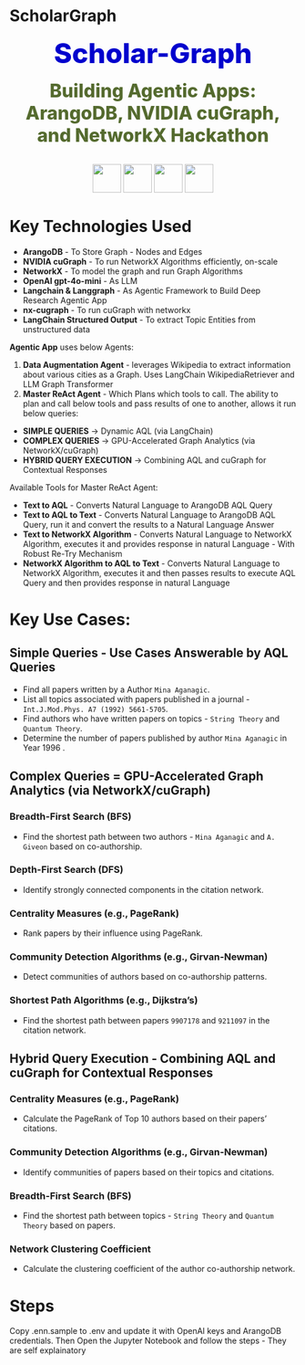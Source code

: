 # ScholarGraph

<div style="color:mediumblue;font-weight:800;font-size:48px; text-align:center">
Scholar-Graph
</div>
</br>
<div style="color:darkolivegreen;font-weight:800;font-size:32px; text-align:center">
    Building Agentic Apps: ArangoDB, NVIDIA cuGraph, and NetworkX Hackathon
</div>
<br>

<p align="center">
    <img src="https://arangodb.com/wp-content/uploads/2016/05/ArangoDB_logo_avocado_@1.png" style="height: 50px;">
    <img src="https://www.nvidia.com/content/dam/en-zz/Solutions/about-nvidia/logo-and-brand/02-nvidia-logo-color-grn-500x200-4c25-p@2x.png" style="height: 50px;">
    <img src="https://rapids.ai/images/RAPIDS-logo.png" style="height: 50px;">
    <img src="https://avatars.githubusercontent.com/u/388785?s=200&v=4" style="height: 50px;">
</p>



# Key Technologies Used

- **ArangoDB** - To Store Graph - Nodes and Edges
- **NVIDIA cuGraph** - To run NetworkX Algorithms efficiently, on-scale
- **NetworkX** - To model the graph and run Graph Algorithms
- **OpenAI gpt-4o-mini** - As LLM
- **Langchain & Langgraph** - As Agentic Framework to Build Deep Research Agentic App
- **nx-cugraph** - To run cuGraph with networkx
- **LangChain Structured Output** - To extract Topic Entities from unstructured data

**Agentic App** uses below Agents:

1. **Data Augmentation Agent** - leverages Wikipedia to extract information about various cities as a Graph. Uses LangChain WikipediaRetriever and LLM Graph Transformer
2. **Master ReAct Agent** - Which Plans which tools to call. The ability to plan and call below tools and pass results of one to another, allows it run below queries:

* **SIMPLE QUERIES** → Dynamic AQL (via LangChain)
* **COMPLEX QUERIES** → GPU-Accelerated Graph Analytics (via NetworkX/cuGraph)
* **HYBRID QUERY EXECUTION** → Combining AQL and cuGraph for Contextual Responses

Available Tools for Master ReAct Agent:

- **Text to AQL** - Converts Natural Language to ArangoDB AQL Query
- **Text to AQL to Text** - Converts Natural Language to ArangoDB AQL Query, run it and convert the results to a Natural Language Answer
- **Text to NetworkX Algorithm** - Converts Natural Language to NetworkX Algorithm, executes it and provides response in natural Language - With Robust Re-Try Mechanism
- **NetworkX Algorithm to AQL to Text** - Converts Natural Language to NetworkX Algorithm, executes it and then passes results to execute AQL Query and then provides response in natural Language


# Key Use Cases:

## Simple Queries - Use Cases Answerable by AQL Queries

- Find all papers written by a Author `Mina Aganagic`.
- List all topics associated with papers published in a journal - `Int.J.Mod.Phys. A7 (1992) 5661-5705`.
- Find authors who have written papers on topics - `String Theory` and `Quantum Theory`.
- Determine the number of papers published by author `Mina Aganagic` in Year 1996 .

## Complex Queries = GPU-Accelerated Graph Analytics (via NetworkX/cuGraph)

### Breadth-First Search (BFS)
- Find the shortest path between two authors - `Mina Aganagic` and `A. Giveon` based on co-authorship.
### Depth-First Search (DFS)
- Identify strongly connected components in the citation network.
### Centrality Measures (e.g., PageRank)
- Rank papers by their influence using PageRank.
### Community Detection Algorithms (e.g., Girvan-Newman)
- Detect communities of authors based on co-authorship patterns.
### Shortest Path Algorithms (e.g., Dijkstra’s)
- Find the shortest path between papers `9907178` and `9211097` in the citation network.

## Hybrid Query Execution - Combining AQL and cuGraph for Contextual Responses
### Centrality Measures (e.g., PageRank)
- Calculate the PageRank of Top 10 authors based on their papers’ citations.
### Community Detection Algorithms (e.g., Girvan-Newman)
- Identify communities of papers based on their topics and citations.
### Breadth-First Search (BFS)
- Find the shortest path between topics - `String Theory` and `Quantum Theory` based on papers.
### Network Clustering Coefficient
- Calculate the clustering coefficient of the author co-authorship network.


# Steps

Copy .enn.sample to .env and update it with OpenAI keys and ArangoDB credentials.
Then Open the Jupyter Notebook and follow the steps - They are self explainatory